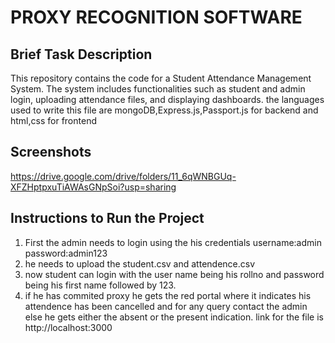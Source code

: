 # PROXY RECOGNITION SOFTWARE

## Brief Task Description

This repository contains the code for a Student Attendance Management System. The system includes functionalities such as student and admin login, uploading attendance files, and displaying dashboards. the languages used to write this file are mongoDB,Express.js,Passport.js for backend and html,css for frontend

## Screenshots

https://drive.google.com/drive/folders/11_6qWNBGUq-XFZHptpxuTiAWAsGNpSoi?usp=sharing

## Instructions to Run the Project
1. First the admin needs to login using the his credentials username:admin  password:admin123
2. he needs to upload the student.csv and attendence.csv
3. now student can login with the user name being his rollno and password being his first name followed by 123.
4. if he has commited proxy he gets the red portal where it indicates his attendence has been cancelled and for any query contact the admin else he gets either the absent or the present indication.
link for the file is http://localhost:3000
